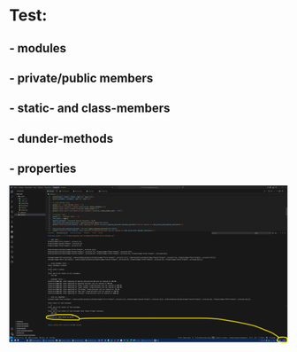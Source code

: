 # Test:

## - modules

## - private/public members

## - static- and class-members

## - dunder-methods

## - properties

![Final Screenshot](Screenshot_2025-10-05_212222.png)
